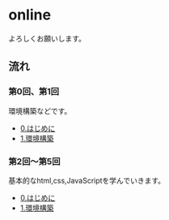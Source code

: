 # online

<p>よろしくお願いします。</p>

<h2>流れ</h2>

<h3>第0回、第1回</h3>
<p>環境構築などです。</p>
<ul>
  <li><a href="0.はじめに">0.はじめに</a></li>
  <li><a href="1.環境構築">1.環境構築</a></li>
</ul>

<h3>第2回〜第5回</h3>
<p>基本的なhtml,css,JavaScriptを学んでいきます。</p>
<ul>
  <li><a href="0.はじめに">0.はじめに</a></li>
  <li><a href="1.環境構築">1.環境構築</a></li>
</ul>
